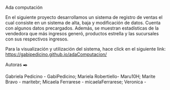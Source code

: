 Ada computación

En el siguiente proyecto desarrollamos un sistema de registro de ventas el cual consiste en un sistema de alta, baja y modificación de datos. Cuenta con algunos datos precargados.
Además, se muestran estadísticas de la vendedora que más ingresos generó, productos estrella y las sucursales con sus respectivos ingresos.

Para la visualización y utilización del sistema, hace click en el siguiente link: https://gabipedicino.github.io/adaComputacion/

Autoras ✒️

Gabriela Pedicino - GabiPedicino;
Mariela Robertiello- Maru10H;
Marite Bravo - maritebr;
Micaela Ferrarese - micaelaFerrarese;
Veronica - 
